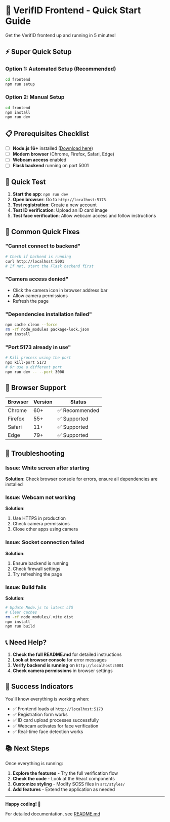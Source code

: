# 🚀 VerifID Frontend - Quick Start Guide

Get the VerifID frontend up and running in 5 minutes!

## ⚡ Super Quick Setup

### Option 1: Automated Setup (Recommended)
```bash
cd frontend
npm run setup
```

### Option 2: Manual Setup
```bash
cd frontend
npm install
npm run dev
```

## 📋 Prerequisites Checklist

- [ ] **Node.js 16+** installed ([Download here](https://nodejs.org/))
- [ ] **Modern browser** (Chrome, Firefox, Safari, Edge)
- [ ] **Webcam access** enabled
- [ ] **Flask backend** running on port 5001

## 🎯 Quick Test

1. **Start the app**: `npm run dev`
2. **Open browser**: Go to `http://localhost:5173`
3. **Test registration**: Create a new account
4. **Test ID verification**: Upload an ID card image
5. **Test face verification**: Allow webcam access and follow instructions

## 🔧 Common Quick Fixes

### "Cannot connect to backend"
```bash
# Check if backend is running
curl http://localhost:5001
# If not, start the Flask backend first
```

### "Camera access denied"
- Click the camera icon in browser address bar
- Allow camera permissions
- Refresh the page

### "Dependencies installation failed"
```bash
npm cache clean --force
rm -rf node_modules package-lock.json
npm install
```

### "Port 5173 already in use"
```bash
# Kill process using the port
npx kill-port 5173
# Or use a different port
npm run dev -- --port 3000
```

## 📱 Browser Support

| Browser | Version | Status |
|---------|---------|--------|
| Chrome  | 60+     | ✅ Recommended |
| Firefox | 55+     | ✅ Supported |
| Safari  | 11+     | ✅ Supported |
| Edge    | 79+     | ✅ Supported |

## 🚨 Troubleshooting

### Issue: White screen after starting
**Solution**: Check browser console for errors, ensure all dependencies are installed

### Issue: Webcam not working
**Solution**: 
1. Use HTTPS in production
2. Check camera permissions
3. Close other apps using camera

### Issue: Socket connection failed
**Solution**: 
1. Ensure backend is running
2. Check firewall settings
3. Try refreshing the page

### Issue: Build fails
**Solution**:
```bash
# Update Node.js to latest LTS
# Clear caches
rm -rf node_modules/.vite dist
npm install
npm run build
```

## 📞 Need Help?

1. **Check the full README.md** for detailed instructions
2. **Look at browser console** for error messages
3. **Verify backend is running** on `http://localhost:5001`
4. **Check camera permissions** in browser settings

## 🎉 Success Indicators

You'll know everything is working when:
- ✅ Frontend loads at `http://localhost:5173`
- ✅ Registration form works
- ✅ ID card upload processes successfully
- ✅ Webcam activates for face verification
- ✅ Real-time face detection works

## 📚 Next Steps

Once everything is running:
1. **Explore the features** - Try the full verification flow
2. **Check the code** - Look at the React components
3. **Customize styling** - Modify SCSS files in `src/styles/`
4. **Add features** - Extend the application as needed

---

**Happy coding! 🚀**

For detailed documentation, see [README.md](./README.md)
